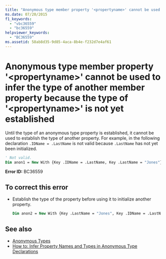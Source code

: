 ```yaml
---
title: "Anonymous type member property '<propertyname>' cannot be used to infer the type of another member property because the type of '<propertyname>' is not yet established"
ms.date: 07/20/2015
f1_keywords:
  - "vbc36559"
  - "bc36559"
helpviewer_keywords:
  - "BC36559"
ms.assetid: 58ab8d35-9d85-4aca-8b4e-f232d7e4af61
---
```

# Anonymous type member property '\<propertyname>' cannot be used to infer the type of another member property because the type of '\<propertyname>' is not yet established

Until the type of an anonymous type property is established, it cannot be used to establish the type of another property. For example, in the following declaration `.IDName = .LastName` is not valid because `.LastName` has not yet been initialized.

```vb
' Not valid.
Dim anon1 = New With {Key .IDName = .LastName, Key .LastName = "Jones"}
```

**Error ID:** BC36559

## To correct this error

- Establish the type of the property before using it to initialize another property.

  ```vb
  Dim anon2 = New With {Key .LastName = "Jones", Key .IDName = .LastName}
  ```

## See also

- [Anonymous Types](../programming-guide/language-features/objects-and-classes/anonymous-types.md)
- [How to: Infer Property Names and Types in Anonymous Type Declarations](../programming-guide/language-features/objects-and-classes/how-to-infer-property-names-and-types-in-anonymous-type-declarations.md)

